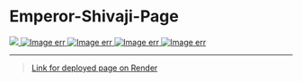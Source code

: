 # Emperor-Shivaji-Page
<a href="https://github.com/AVIRENI-CHANDAN">
  <img src="https://shields.io/badge/%20-Avireni%20Chandan-black?logo=github&style=for-the-badge"/>
</a>
<a href="#">
  <img src="https://shields.io/badge/%20-html-black?logo=html5&style=for-the-badge" alt="Image err"/>
</a>
<a href="#">
  <img src="https://shields.io/badge/%20-css-black?logo=css3&logoColor=blue&style=for-the-badge" alt="Image err"/>
</a>
<a href="#">
  <img src="https://shields.io/badge/%20-Javascript-black?logo=javascript&style=for-the-badge" alt="Image err"/>
</a>

<a href="#">
  <img src="https://shields.io/badge/%20-render-black?logo=render&style=for-the-badge" alt="Image err"/>
</a>

---

> <a href="https://shivaji-maharaj-page-starkster.onrender.com/">Link for deployed page on Render</a>
